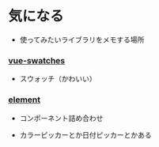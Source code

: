 # 気になる

- 使ってみたいライブラリをメモする場所

### [vue-swatches](https://github.com/saintplay/vue-swatches)

- スウォッチ（かわいい）

### [element](https://github.com/ElemeFE/element)

- コンポーネント詰め合わせ

- カラーピッカーとか日付ピッカーとかある

